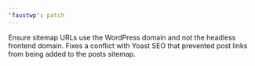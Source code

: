 ```yaml
---
'faustwp': patch
---
```


Ensure sitemap URLs use the WordPress domain and not the headless frontend domain. Fixes a conflict with Yoast SEO that prevented post links from being added to the posts sitemap.
